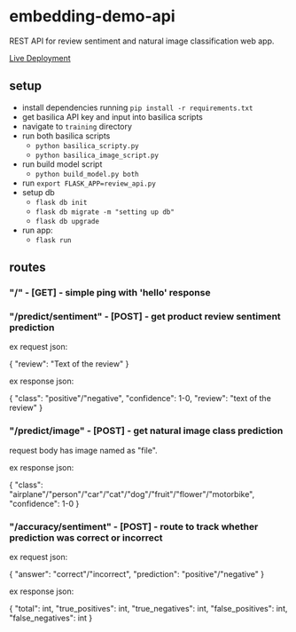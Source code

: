 # embedding-demo-api

REST API for review sentiment and natural image classification web app.

[Live Deployment](https://embedding-demo.herokuapp.com/)

## setup 
- install dependencies running `pip install -r requirements.txt`
- get basilica API key and input into basilica scripts
- navigate to `training` directory
- run both basilica scripts
  - `python basilica_scripty.py`
  - `python basilica_image_script.py`
- run build model script 
  - `python build_model.py both`
- run `export FLASK_APP=review_api.py`
- setup db
  - `flask db init`
  - `flask db migrate -m "setting up db"`
  - `flask db upgrade`
- run app:
  - `flask run`
  
## routes
### "/" - [GET] - simple ping with 'hello' response

### "/predict/sentiment" - [POST] - get product review sentiment prediction

ex request json:

{
  "review": "Text of the review"
}

ex response json:

{
  "class": "positive"/"negative",
  "confidence": 1-0,
  "review": "text of the review"
}

### "/predict/image" - [POST] - get natural image class prediction

request body has image named as "file".

ex response json:

{
  "class": "airplane"/"person"/"car"/"cat"/"dog"/"fruit"/"flower"/"motorbike",
  "confidence": 1-0
}

### "/accuracy/sentiment" - [POST] - route to track whether prediction was correct or incorrect

ex request json:

{
  "answer": "correct"/"incorrect",
  "prediction": "positive"/"negative"
}

ex response json:

{
  "total": int,
  "true_positives": int,
  "true_negatives": int,
  "false_positives": int,
  "false_negatives": int
}
